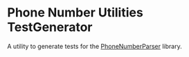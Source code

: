 # Phone Number Utilities TestGenerator

A utility to generate tests for the [PhoneNumberParser](https://github.com/TrevorPilley/phone-number-parser) library.
